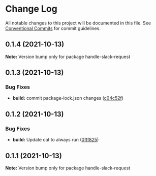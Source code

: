 # Change Log

All notable changes to this project will be documented in this file.
See [Conventional Commits](https://conventionalcommits.org) for commit guidelines.

## 0.1.4 (2021-10-13)

**Note:** Version bump only for package handle-slack-request





## 0.1.3 (2021-10-13)


### Bug Fixes

* **build:** commit package-lock.json changes ([c04c52f](https://github.com/Pigalito/aws-slack-app/commit/c04c52f2d3b31bfb7b5c30338ad69057eb5c42e6))





## 0.1.2 (2021-10-13)


### Bug Fixes

* **build:** Update cat to always run ([0fff825](https://github.com/Pigalito/aws-slack-app/commit/0fff825fa15275f26485c624fd456b1a4b66c54f))





## 0.1.1 (2021-10-13)

**Note:** Version bump only for package handle-slack-request
